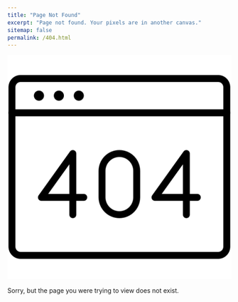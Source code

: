 ```yaml
---
title: "Page Not Found"
excerpt: "Page not found. Your pixels are in another canvas."
sitemap: false
permalink: /404.html
---
```



![alt text](../assets/images/404.png)

Sorry, but the page you were trying to view does not exist.